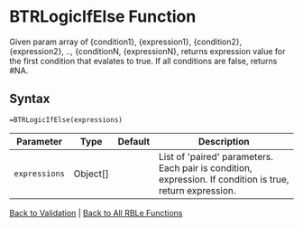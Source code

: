 # BTRLogicIfElse Function

Given param array of {condition1}, {expression1}, {condition2}, {expression2}, .., {conditionN, {expressionN}, returns expression value for the first condition that evalates to true.  If all conditions are false, returns #NA.

## Syntax

```excel
=BTRLogicIfElse(expressions)
```

Parameter | Type | Default | Description
---|---|---|---
`expressions` | Object[] |  | List of 'paired' parameters.  Each pair is condition, expression.  If condition is true, return expression.

[Back to Validation](Readme.md) | [Back to All RBLe Functions](/RBLe/RBLe.md#function-documentation)